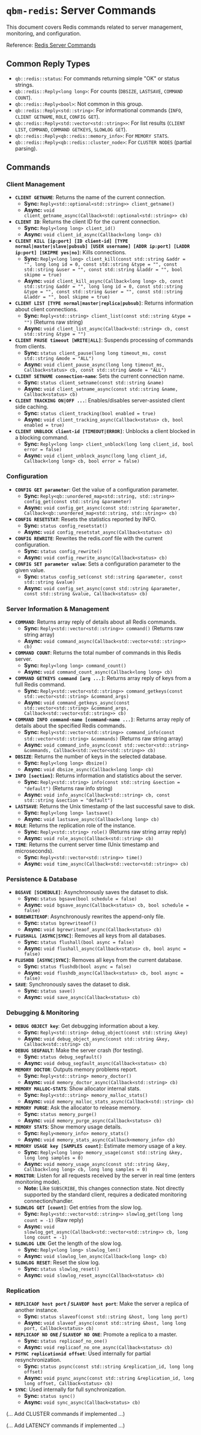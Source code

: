 # `qbm-redis`: Server Commands

This document covers Redis commands related to server management, monitoring, and configuration.

Reference: [Redis Server Commands](https://redis.io/commands/?group=server)

## Common Reply Types

*   `qb::redis::status`: For commands returning simple "OK" or status strings.
*   `qb::redis::Reply<long long>`: For counts (`DBSIZE`, `LASTSAVE`, `COMMAND COUNT`).
*   `qb::redis::Reply<bool>`: Not common in this group.
*   `qb::redis::Reply<std::string>`: For informational commands (`INFO`, `CLIENT GETNAME`, `ROLE`, `CONFIG GET`).
*   `qb::redis::Reply<std::vector<std::string>>`: For list results (`CLIENT LIST`, `COMMAND`, `COMMAND GETKEYS`, `SLOWLOG GET`).
*   `qb::redis::Reply<qb::redis::memory_info>`: For `MEMORY STATS`.
*   `qb::redis::Reply<qb::redis::cluster_node>`: For `CLUSTER NODES` (partial parsing).

## Commands

### Client Management

*   **`CLIENT GETNAME`**: Returns the name of the current connection.
    *   **Sync:** `Reply<std::optional<std::string>> client_getname()`
    *   **Async:** `void client_getname_async(Callback<std::optional<std::string>> cb)`
*   **`CLIENT ID`**: Returns the client ID for the current connection.
    *   **Sync:** `Reply<long long> client_id()`
    *   **Async:** `void client_id_async(Callback<long long> cb)`
*   **`CLIENT KILL [ip:port] [ID client-id] [TYPE normal|master|slave|pubsub] [USER username] [ADDR ip:port] [LADDR ip:port] [SKIPME yes|no]`**: Kills connections.
    *   **Sync:** `Reply<long long> client_kill(const std::string &addr = "", long long id = 0, const std::string &type = "", const std::string &user = "", const std::string &laddr = "", bool skipme = true)`
    *   **Async:** `void client_kill_async(Callback<long long> cb, const std::string &addr = "", long long id = 0, const std::string &type = "", const std::string &user = "", const std::string &laddr = "", bool skipme = true)`
*   **`CLIENT LIST [TYPE normal|master|replica|pubsub]`**: Returns information about client connections.
    *   **Sync:** `Reply<std::string> client_list(const std::string &type = "")` (Returns raw string)
    *   **Async:** `void client_list_async(Callback<std::string> cb, const std::string &type = "")`
*   **`CLIENT PAUSE timeout [WRITE|ALL]`**: Suspends processing of commands from clients.
    *   **Sync:** `status client_pause(long long timeout_ms, const std::string &mode = "ALL")`
    *   **Async:** `void client_pause_async(long long timeout_ms, Callback<status> cb, const std::string &mode = "ALL")`
*   **`CLIENT SETNAME connection-name`**: Sets the current connection name.
    *   **Sync:** `status client_setname(const std::string &name)`
    *   **Async:** `void client_setname_async(const std::string &name, Callback<status> cb)`
*   **`CLIENT TRACKING ON|OFF ...`**: Enables/disables server-assisted client side caching.
    *   **Sync:** `status client_tracking(bool enabled = true)`
    *   **Async:** `void client_tracking_async(Callback<status> cb, bool enabled = true)`
*   **`CLIENT UNBLOCK client-id [TIMEOUT|ERROR]`**: Unblocks a client blocked in a blocking command.
    *   **Sync:** `Reply<long long> client_unblock(long long client_id, bool error = false)`
    *   **Async:** `void client_unblock_async(long long client_id, Callback<long long> cb, bool error = false)`

### Configuration

*   **`CONFIG GET parameter`**: Get the value of a configuration parameter.
    *   **Sync:** `Reply<qb::unordered_map<std::string, std::string>> config_get(const std::string &parameter)`
    *   **Async:** `void config_get_async(const std::string &parameter, Callback<qb::unordered_map<std::string, std::string>> cb)`
*   **`CONFIG RESETSTAT`**: Resets the statistics reported by INFO.
    *   **Sync:** `status config_resetstat()`
    *   **Async:** `void config_resetstat_async(Callback<status> cb)`
*   **`CONFIG REWRITE`**: Rewrites the redis.conf file with the current configuration.
    *   **Sync:** `status config_rewrite()`
    *   **Async:** `void config_rewrite_async(Callback<status> cb)`
*   **`CONFIG SET parameter value`**: Sets a configuration parameter to the given value.
    *   **Sync:** `status config_set(const std::string &parameter, const std::string &value)`
    *   **Async:** `void config_set_async(const std::string &parameter, const std::string &value, Callback<status> cb)`

### Server Information & Management

*   **`COMMAND`**: Returns array reply of details about all Redis commands.
    *   **Sync:** `Reply<std::vector<std::string>> command()` (Returns raw string array)
    *   **Async:** `void command_async(Callback<std::vector<std::string>> cb)`
*   **`COMMAND COUNT`**: Returns the total number of commands in this Redis server.
    *   **Sync:** `Reply<long long> command_count()`
    *   **Async:** `void command_count_async(Callback<long long> cb)`
*   **`COMMAND GETKEYS command [arg ...]`**: Returns array reply of keys from a full Redis command.
    *   **Sync:** `Reply<std::vector<std::string>> command_getkeys(const std::vector<std::string> &command_args)`
    *   **Async:** `void command_getkeys_async(const std::vector<std::string> &command_args, Callback<std::vector<std::string>> cb)`
*   **`COMMAND INFO command-name [command-name ...]`**: Returns array reply of details about the specified Redis commands.
    *   **Sync:** `Reply<std::vector<std::string>> command_info(const std::vector<std::string> &commands)` (Returns raw string array)
    *   **Async:** `void command_info_async(const std::vector<std::string> &commands, Callback<std::vector<std::string>> cb)`
*   **`DBSIZE`**: Returns the number of keys in the selected database.
    *   **Sync:** `Reply<long long> dbsize()`
    *   **Async:** `void dbsize_async(Callback<long long> cb)`
*   **`INFO [section]`**: Returns information and statistics about the server.
    *   **Sync:** `Reply<std::string> info(const std::string &section = "default")` (Returns raw info string)
    *   **Async:** `void info_async(Callback<std::string> cb, const std::string &section = "default")`
*   **`LASTSAVE`**: Returns the Unix timestamp of the last successful save to disk.
    *   **Sync:** `Reply<long long> lastsave()`
    *   **Async:** `void lastsave_async(Callback<long long> cb)`
*   **`ROLE`**: Returns the replication role of the instance.
    *   **Sync:** `Reply<std::string> role()` (Returns raw string array reply)
    *   **Async:** `void role_async(Callback<std::string> cb)`
*   **`TIME`**: Returns the current server time (Unix timestamp and microseconds).
    *   **Sync:** `Reply<std::vector<std::string>> time()`
    *   **Async:** `void time_async(Callback<std::vector<std::string>> cb)`

### Persistence & Database

*   **`BGSAVE [SCHEDULE]`**: Asynchronously saves the dataset to disk.
    *   **Sync:** `status bgsave(bool schedule = false)`
    *   **Async:** `void bgsave_async(Callback<status> cb, bool schedule = false)`
*   **`BGREWRITEAOF`**: Asynchronously rewrites the append-only file.
    *   **Sync:** `status bgrewriteaof()`
    *   **Async:** `void bgrewriteaof_async(Callback<status> cb)`
*   **`FLUSHALL [ASYNC|SYNC]`**: Removes all keys from all databases.
    *   **Sync:** `status flushall(bool async = false)`
    *   **Async:** `void flushall_async(Callback<status> cb, bool async = false)`
*   **`FLUSHDB [ASYNC|SYNC]`**: Removes all keys from the current database.
    *   **Sync:** `status flushdb(bool async = false)`
    *   **Async:** `void flushdb_async(Callback<status> cb, bool async = false)`
*   **`SAVE`**: Synchronously saves the dataset to disk.
    *   **Sync:** `status save()`
    *   **Async:** `void save_async(Callback<status> cb)`

### Debugging & Monitoring

*   **`DEBUG OBJECT key`**: Get debugging information about a key.
    *   **Sync:** `Reply<std::string> debug_object(const std::string &key)`
    *   **Async:** `void debug_object_async(const std::string &key, Callback<std::string> cb)`
*   **`DEBUG SEGFAULT`**: Make the server crash (for testing).
    *   **Sync:** `status debug_segfault()`
    *   **Async:** `void debug_segfault_async(Callback<status> cb)`
*   **`MEMORY DOCTOR`**: Outputs memory problems report.
    *   **Sync:** `Reply<std::string> memory_doctor()`
    *   **Async:** `void memory_doctor_async(Callback<std::string> cb)`
*   **`MEMORY MALLOC-STATS`**: Show allocator internal stats.
    *   **Sync:** `Reply<std::string> memory_malloc_stats()`
    *   **Async:** `void memory_malloc_stats_async(Callback<std::string> cb)`
*   **`MEMORY PURGE`**: Ask the allocator to release memory.
    *   **Sync:** `status memory_purge()`
    *   **Async:** `void memory_purge_async(Callback<status> cb)`
*   **`MEMORY STATS`**: Show memory usage details.
    *   **Sync:** `Reply<memory_info> memory_stats()`
    *   **Async:** `void memory_stats_async(Callback<memory_info> cb)`
*   **`MEMORY USAGE key [SAMPLES count]`**: Estimate memory usage of a key.
    *   **Sync:** `Reply<long long> memory_usage(const std::string &key, long long samples = 0)`
    *   **Async:** `void memory_usage_async(const std::string &key, Callback<long long> cb, long long samples = 0)`
*   **`MONITOR`**: Listen for all requests received by the server in real time (enters monitoring mode).
    *   **Note:** Like `SUBSCRIBE`, this changes connection state. Not directly supported by the standard client, requires a dedicated monitoring connection/handler.
*   **`SLOWLOG GET [count]`**: Get entries from the slow log.
    *   **Sync:** `Reply<std::vector<std::string>> slowlog_get(long long count = -1)` (Raw reply)
    *   **Async:** `void slowlog_get_async(Callback<std::vector<std::string>> cb, long long count = -1)`
*   **`SLOWLOG LEN`**: Get the length of the slow log.
    *   **Sync:** `Reply<long long> slowlog_len()`
    *   **Async:** `void slowlog_len_async(Callback<long long> cb)`
*   **`SLOWLOG RESET`**: Reset the slow log.
    *   **Sync:** `status slowlog_reset()`
    *   **Async:** `void slowlog_reset_async(Callback<status> cb)`

### Replication

*   **`REPLICAOF host port` / `SLAVEOF host port`**: Make the server a replica of another instance.
    *   **Sync:** `status slaveof(const std::string &host, long long port)`
    *   **Async:** `void slaveof_async(const std::string &host, long long port, Callback<status> cb)`
*   **`REPLICAOF NO ONE` / `SLAVEOF NO ONE`**: Promote a replica to a master.
    *   **Sync:** `status replicaof_no_one()`
    *   **Async:** `void replicaof_no_one_async(Callback<status> cb)`
*   **`PSYNC replicationid offset`**: Used internally for partial resynchronization.
    *   **Sync:** `status psync(const std::string &replication_id, long long offset)`
    *   **Async:** `void psync_async(const std::string &replication_id, long long offset, Callback<status> cb)`
*   **`SYNC`**: Used internally for full synchronization.
    *   **Sync:** `status sync()`
    *   **Async:** `void sync_async(Callback<status> cb)`

(... Add CLUSTER commands if implemented ...)

(... Add LATENCY commands if implemented ...) 
